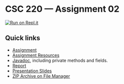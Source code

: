# CSC 220 — Assignment 02

[![Run on Repl.it](https://repl.it/badge/github/mosguinz-csc220-02/CSC220Asmt02)](https://repl.it/github/mosguinz-csc220-02/CSC220Asmt02)

## Quick links

* [Assignment](https://github.com/mosguinz-csc220-02/CSC220Asmt02/blob/main/CSC220Asmt02/Assignment-02.pdf)
* [Assignment Resources](https://github.com/mosguinz-csc220-02/CSC220Asmt02/tree/main/CSC220Asmt02/Resources)
* [Javadoc](https://mosguinz-csc220-02.github.io/CSC220Asmt02/), including private methods and fields.
* [Report](https://github.com/mosguinz-csc220-02/CSC220Asmt02/blob/main/CSC220Asmt02/KullathonSitthisarnwattanachai-Assignment-02-Report.pdf)
* [Presentation Slides](https://github.com/mosguinz-csc220-02/CSC220Asmt02/blob/main/CSC220Asmt02/Assignment-02-Presentation.pdf)
* [ZIP Archive on File Manager](http://csc220.ducta.net/Assignments/Assignment-02-MosKullathon.zip)
